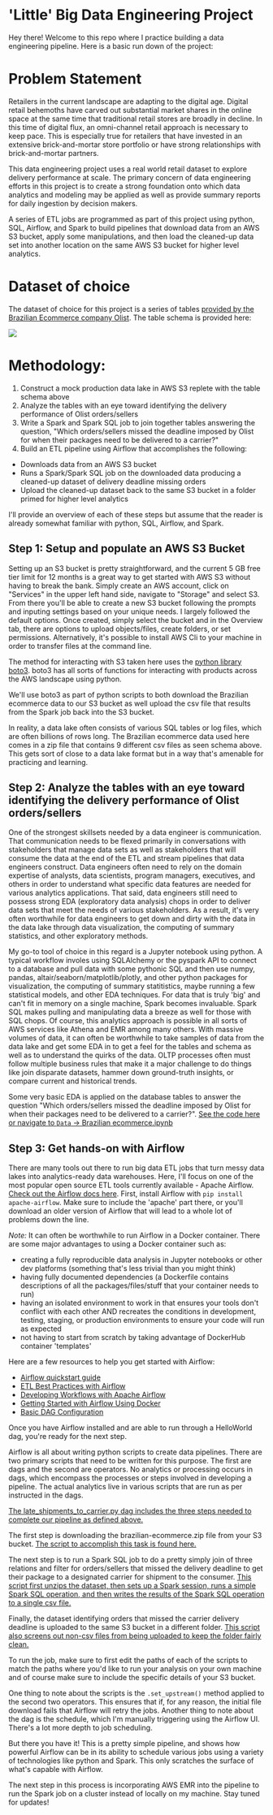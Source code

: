 # 'Little' Big Data Engineering Project
Hey there! Welcome to this repo where I practice building a data engineering pipeline. Here is a basic run down of the project:

# Problem Statement
Retailers in the current landscape are adapting to the digital age. Digital retail behemoths have carved out substantial market shares in the online space at the same time that traditional retail stores are broadly in decline. In this time of digital flux, an omni-channel retail approach is necessary to keep pace. This is especially true for retailers that have invested in an extensive brick-and-mortar store portfolio or have strong relationships with brick-and-mortar partners. 

This data engineering project uses a real world retail dataset to explore delivery performance at scale. The primary concern of data engineering efforts in this project is to create a strong foundation onto which data analytics and modeling may be applied as well as provide summary reports for daily ingestion by decision makers. 

A series of ETL jobs are programmed as part of this project using python, SQL, Airflow, and Spark to build pipelines that download data from an AWS S3 bucket, apply some manipulations, and then load the cleaned-up data set into another location on the same AWS S3 bucket for higher level analytics. 

# Dataset of choice
The dataset of choice for this project is a series of tables [provided by the Brazilian Ecommerce company Olist](https://www.kaggle.com/olistbr/brazilian-ecommerce/home#olist_orders_dataset.csvhttps://www.kaggle.com/olistbr/brazilian-ecommerce/home#olist_orders_dataset.csv). The table schema is provided here:

![](https://i.imgur.com/HRhd2Y0.png)

# Methodology:
1. Construct a mock production data lake in AWS S3 replete with the table schema above
2. Analyze the tables with an eye toward identifying the delivery performance of Olist orders/sellers 
3. Write a Spark and Spark SQL job to join together tables answering the question, "Which orders/sellers missed the deadline imposed by Olist for when their packages need to be delivered to a carrier?"
4. Build an ETL pipeline using Airflow that accomplishes the following:
* Downloads data from an AWS S3 bucket
* Runs a Spark/Spark SQL job on the downloaded data producing a cleaned-up dataset of delivery deadline missing orders
* Upload the cleaned-up dataset back to the same S3 bucket in a folder primed for higher level analytics

I'll provide an overview of each of these steps but assume that the reader is already somewhat familiar with python, SQL, Airflow, and Spark. 

## Step 1: Setup and populate an AWS S3 Bucket
Setting up an S3 bucket is pretty straightforward, and the current 5 GB free tier limit for 12 months is a great way to get started with AWS S3 without having to break the bank. Simply create an AWS account, click on "Services" in the upper left hand side, navigate to "Storage" and select S3. From there you'll be able to create a new S3 bucket following the prompts and inputing settings based on your unique needs. I largely followed the default options. Once created, simply select the bucket and in the Overview tab, there are options to upload objects/files, create folders, or set permissions. Alternatively, it's possible to install AWS Cli to your machine in order to transfer files at the command line. 

The method for interacting with S3 taken here uses the [python library boto3](https://boto3.amazonaws.com/v1/documentation/api/latest/index.html). boto3 has all sorts of functions for interacting with products across the AWS landscape using python. 

We'll use boto3 as part of python scripts to both download the Brazilian ecommerce data to our S3 bucket as well upload the csv file that results from the Spark job back into the S3 bucket. 

In reality, a data lake often consists of various SQL tables or log files, which are often billions of rows long. The Brazilian ecommerce data used here comes in a zip file that contains 9 different csv files as seen schema above. This gets sort of close to a data lake format but in a way that's amenable for practicing and learning. 

## Step 2: Analyze the tables with an eye toward identifying the delivery performance of Olist orders/sellers 
One of the strongest skillsets needed by a data engineer is communication. That communication needs to be flexed primarily in conversations with stakeholders that manage data sets as well as stakeholders that will consume the data at the end of the ETL and stream pipelines that data engineers construct. Data engineers often need to rely on the domain expertise of analysts, data scientists, program managers, executives, and others in order to understand what specific data features are needed for various analytics applications. That said, data engineers still need to possess strong EDA (exploratory data analysis) chops in order to deliver data sets that meet the needs of various stakeholders. As a result, it's very often worthwhile for data engineers to get down and dirty with the data in the data lake through data visualization, the computing of summary statistics, and other exploratory methods. 

My go-to tool of choice in this regard is a Jupyter notebook using python. A typical workflow involes using SQLAlchemy or the pyspark API to connect to a database and pull data with some pythonic SQL and then use numpy, pandas, altair/seaborn/matplotlib/plotly, and other python packages for visualization, the computing of summary statitistics, maybe running a few statistical models, and other EDA techniques. For data that is truly 'big' and can't fit in memory on a single machine, Spark becomes invaluable. Spark SQL makes pulling and manipulating data a breeze as well for those with SQL chops. Of course, this analytics approach is possible in all sorts of AWS services like Athena and EMR among many others. With massive volumes of data, it can often be worthwhile to take samples of data from the data lake and get some EDA in to get a feel for the tables and schema as well as to understand the quirks of the data. OLTP processes often must follow multiple business rules that make it a major challenge to do things like join disparate datasets, hammer down ground-truth insights, or compare current and historical trends.  

Some very basic EDA is applied on the database tables to answer the question "Which orders/sellers missed the deadline imposed by Olist for when their packages need to be delivered to a carrier?". [See the code here or navigate to `Data` -> Brazilian ecommerce.ipynb](https://github.com/ajupton/big-data-engineering-project/blob/master/Data/Brazilian%20ecommerce%20EDA%20.ipynb)

## Step 3: Get hands-on with Airflow 
There are many tools out there to run big data ETL jobs that turn messy data lakes into analytics-ready data warehouses. Here, I'll focus on one of the most popular open source ETL tools currently available - Apache Airflow. [Check out the Airflow docs here](https://airflow.apache.org/index.html). First, install Airflow  with `pip install apache-airflow`. Make sure to include the 'apache' part there, or you'll download an older version of Airflow that will lead to a whole lot of problems down the line. 

_Note:_ It can often be worthwhile to run Airflow in a Docker container. There are some major advantages to using a Docker container such as: 
* creating a fully reproducible data analysis in Jupyter notebooks or other dev platforms (something that's less trivial than you might think) 
* having fully documented dependencies (a Dockerfile contains descriptions of all the packages/files/stuff that your container needs to run) 
* having an isolated environment to work in that ensures your tools don't conflict with each other AND recreates the conditions in development, testing, staging, or production environments to ensure your code will run as expected
* not having to start from scratch by taking advantage of DockerHub container 'templates' 

Here are a few resources to help you get started with Airflow:
* [Airflow quickstart guide](http://airflow.apache.org/start.html)
* [ETL Best Practices with Airflow](https://gtoonstra.github.io/etl-with-airflow/index.html)
* [Developing Workflows with Apache Airflow](http://michal.karzynski.pl/blog/2017/03/19/developing-workflows-with-apache-airflow/)
* [Getting Started with Airflow Using Docker](https://towardsdatascience.com/getting-started-with-airflow-using-docker-cd8b44dbff98)
* [Basic DAG Configuration](https://adataguru.net/basic-dag-configuration/)

Once you have Airflow installed and are able to run through a HelloWorld dag, you're ready for the next step. 

Airflow is all about writing python scripts to create data pipelines. There are two primary scripts that need to be written for this purpose. The first are dags and the second are operators. No analytics or processing occurs in dags, which encompass the processes or steps involved in developing a pipeline. The actual analytics live in various scripts that are run as per instructed in the dags. 

[The late_shipments_to_carrier.py dag includes the three steps needed to complete our pipeline as defined above.]( https://github.com/ajupton/big-data-engineering-project/blob/master/airflow/dags/late_shipments_to_carrier_dag.py)

The first step is downloading the brazilian-ecommerce.zip file from your S3 bucket. [The script to accomplish this task is found here.](https://github.com/ajupton/big-data-engineering-project/blob/master/airflow/scripts/s3_download.py)

The next step is to run a Spark SQL job to do a pretty simply join of three relations and filter for orders/sellers that missed the delivery deadline to get their package to a designated carrier for shipment to the consumer. [This script first unzips the dataset, then sets up a Spark session, runs a simple Spark SQL operation, and then writes the results of the Spark SQL operation to a single csv file.](https://github.com/ajupton/big-data-engineering-project/blob/master/airflow/scripts/spark_missed_deadline_job.py)

Finally, the dataset identifying orders that missed the carrier delivery deadline is uploaded to the same S3 bucket in a different folder. [This script also screens out non-csv files from being uploaded to keep the folder fairly clean.](https://github.com/ajupton/big-data-engineering-project/blob/master/airflow/scripts/s3_upload.py)

To run the job, make sure to first edit the paths of each of the scripts to match the paths where you'd like to run your analysis on your own machine and of course make sure to include the specific details of your S3 bucket. 

One thing to note about the scripts is the `.set_upstream()` method applied to the second two operators. This ensures that if, for any reason, the initial file download fails that Airflow will retry the jobs. Another thing to note about the dag is the schedule, which I'm manually triggering using the Airflow UI. There's a lot more depth to job scheduling. 

But there you have it! This is a pretty simple pipeline, and shows how powerful Airflow can be in its ability to schedule various jobs using a variety of technologies like python and Spark. This only scratches the surface of what's capable with Airflow. 

The next step in this process is incorporating AWS EMR into the pipeline to run the Spark job on a cluster instead of locally on my machine. Stay tuned for updates!
